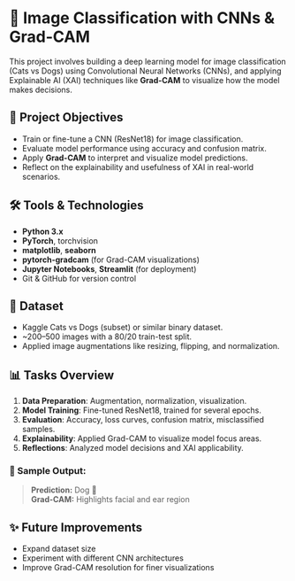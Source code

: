 # 🧠 Image Classification with CNNs & Grad-CAM

This project involves building a deep learning model for image classification (Cats vs Dogs) using Convolutional Neural Networks (CNNs), and applying Explainable AI (XAI) techniques like **Grad-CAM** to visualize how the model makes decisions.

## 🚀 Project Objectives
- Train or fine-tune a CNN (ResNet18) for image classification.
- Evaluate model performance using accuracy and confusion matrix.
- Apply **Grad-CAM** to interpret and visualize model predictions.
- Reflect on the explainability and usefulness of XAI in real-world scenarios.

## 🛠️ Tools & Technologies
- **Python 3.x**
- **PyTorch**, torchvision
- **matplotlib**, **seaborn**
- **pytorch-gradcam** (for Grad-CAM visualizations)
- **Jupyter Notebooks**, **Streamlit** (for deployment)
- Git & GitHub for version control

## 📁 Dataset
- Kaggle Cats vs Dogs (subset) or similar binary dataset.
- ~200–500 images with a 80/20 train-test split.
- Applied image augmentations like resizing, flipping, and normalization.

## 📊 Tasks Overview
1. **Data Preparation**: Augmentation, normalization, visualization.
2. **Model Training**: Fine-tuned ResNet18, trained for several epochs.
3. **Evaluation**: Accuracy, loss curves, confusion matrix, misclassified samples.
4. **Explainability**: Applied Grad-CAM to visualize model focus areas.
5. **Reflections**: Analyzed model decisions and XAI applicability.

### 📌 Sample Output:  
> **Prediction:** Dog 🐶  
> **Grad-CAM:** Highlights facial and ear region

## ✨ Future Improvements
- Expand dataset size
- Experiment with different CNN architectures
- Improve Grad-CAM resolution for finer visualizations
